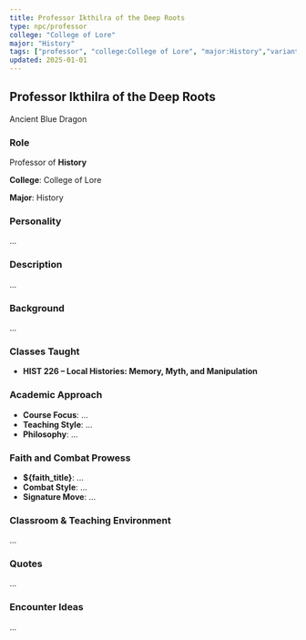 ```yaml
---
title: Professor Ikthilra of the Deep Roots
type: npc/professor
college: "College of Lore"
major: "History"
tags: ["professor", "college:College of Lore", "major:History","variant:blue"]
updated: 2025-01-01
---
```


## Professor Ikthilra of the Deep Roots

Ancient Blue Dragon

### Role

Professor of **History**

**College**: College of Lore

**Major**: History

### Personality

...

### Description

...

### Background

...

### Classes Taught

- **HIST 226 – Local Histories: Memory, Myth, and Manipulation**



### Academic Approach

- **Course Focus**: ...
- **Teaching Style**: ...
- **Philosophy**: ...

### Faith and Combat Prowess

- **${faith_title}**: ...
- **Combat Style**: ...
- **Signature Move**: ...

### Classroom & Teaching Environment

...

### Quotes

...

### Encounter Ideas

...
